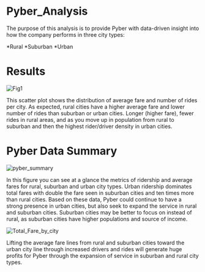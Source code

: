 # Pyber_Analysis

The purpose of this analysis is to provide Pyber with data-driven insight into how the company performs in three city types:

*Rural
*Suburban
*Urban

# Results

![Fig1](https://user-images.githubusercontent.com/86337475/128649694-0ea82584-1db8-4408-ba34-e161197bbcb1.png)

This scatter plot shows the distribution of average fare and number of rides per city.  As expected, rural cities have a higher average fare and lower number of rides than suburban or urban cities. Longer (higher fare), fewer rides in rural areas, and as you move up in population from rural to suburban and then the highest rider/driver density in urban cities.


# Pyber Data Summary
![pyber_summary](https://user-images.githubusercontent.com/86337475/128650581-6899d120-76ef-4b8e-91be-d616309a10c0.PNG)

In this figure you can see at a glance the metrics of ridership and average fares for rural, suburban and urban city types. Urban ridership dominates total fares with double the fare seen in suburban cities and ten times more than rural cities. Based on these data, Pyber could continue to have a strong presence in urban cities, but also seek to expand the service in rural and suburban cities. Suburban cities may be better to focus on instead of rural, as suburban cities have higher populations and source of income. 

![Total_Fare_by_city](https://user-images.githubusercontent.com/86337475/128654391-2b898508-e248-45b9-8812-007db50d2f89.png)

Lifting the average fare lines from rural and suburban cities toward the urban city line through increased drivers and rides will generate huge profits for Pyber through the expansion of service in suburban and rural city types.



